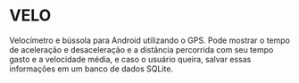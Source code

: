 # VELO
Velocímetro e bússola para Android utilizando o GPS. Pode mostrar o tempo de aceleração e desaceleração e a distância percorrida com seu tempo gasto e a velocidade média, e caso o usuário queira, salvar essas informações em um banco de dados SQLite.
